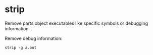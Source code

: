 # strip

Remove parts object executables like specific symbols or debugging information.

Remove debug information:

    strip -g a.out
